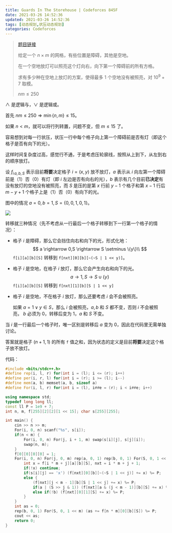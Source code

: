 ```yaml
---
title: Guards In The Storehouse | Codeforces 845F
date: 2021-03-26 14:52:36
updated: 2021-03-26 14:52:36
tags: [动态规划,状压动态规划]
categories: Codeforces
---
```

> [题目链接](http://codeforces.com/problemset/problem/845/F)
>
> 给定一个 $n \times m$ 的网格，有些位置是障碍，其他是空地。
>
> 在一个空地放灯可以照亮这个灯向右，向下第一个障碍前的所有方格。
>
> 求有多少种在空地上放灯的方案，使得最多 $1$ 个空地没有被照亮，对 $10^9+7$ 取模。
>
> $nm \le 250$

$\land$ 是逻辑与，$\lor$ 是逻辑或。

首先 $nm \le 250 \Rightarrow \min\{n,m\} \le 15$。

如果 $n < m$，就可以将行列转置，问题不变，但 $m \le 15$ 了。

容易想到对每一行状压，状压一行中每个格子向上第一个障碍前是否有灯（即这个格子是否有向下的光）。

这样时间复杂度过高，感觉行不通，于是考虑压轮廓线，按照从上到下，从左到右的顺序放灯。

设 $f_{i\,a,b,S}$ 表示目前**将要**决定格子 $i=(x,y)$ 放不放灯，$a$ 表示从 $i$ 向左第一个障碍前是（$1$）否（$0$）有灯（即 $i$ 左边是否有向右的光），$b$ 表示有几个目前**已决定**有没有放灯的空地没有被照亮，而 $S$ 是压的是第 $x$ 行前 $y-1$ 个格子和第 $x-1$ 行后 $m-y+1$ 个格子上是（$1$）否（$0$）有向下的光。

图中的情况 $a = 0, b = 1, S = \{0,0,1,0,1\}$。

![](https://i.loli.net/2021/03/26/3JZXsTfOdn2GyAe.png)

转移就三种情况（先不考虑从一行最后一个格子转移到下一行第一个格子的情况）：

- 格子 $i$ 是障碍，那么它会挡住向右和向下的光，形式化地：
  $$
  a \rightarrow 0,S \rightarrow S \setminus \{y\}\\
  $$
  ```f[i][a][b][S]``` 转移到 ```f[nxt][0][b][~(~S | 1 << y)]```。

- 格子 $i$ 是空地，在格子 $i$ 放灯，那么它会产生向右和向下的光。
  $$
  a \rightarrow 1,S \rightarrow S \cup \{y\}
  $$
  ```f[i][a][b][S]``` 转移到 ```f[nxt][1][b][S | 1 << y]```

- 格子 $i$ 是空地，不在格子 $i$ 放灯，那么还要考虑 $i$ 会不会被照亮。

  如果 $a=1 \lor y \in S$，那么 $i$ 会被照亮，$a,b$ 和 $S$  都不变，否则 $i$ 不会被照亮， $b$ 必须为 0，转移后变为 $1$，$a$ 和 $S$ 不变。

当 $i$ 是一行最后一个格子时，唯一区别是转移后 $a$ 变为 $0$，因此在代码里无需单独讨论。

答案就是格子 $(n+1,1)$ 的所有 ```f``` 值之和，因为状态的定义是目前**将要**决定这个格子放不放灯。

代码：

```cpp
#include <bits/stdc++.h>
#define rep(i, l, r) for(int i = (l); i <= (r); i++)
#define per(i, r, l) for(int i = (r); i >= (l); i--)
#define mem(a, b) memset(a, b, sizeof a)
#define For(i, l, r) for(int i = (l), i##e = (r); i < i##e; i++)

using namespace std;
typedef long long ll;
const ll P = 1e9 + 7;
int n, m, f[255][2][2][1 << 15]; char s[255][255];

int main() {
    cin >> n >> m;
    For(i, 0, n) scanf("%s", s[i]);
    if(n < m) {
        For(i, 0, n) For(j, i + 1, m) swap(s[i][j], s[j][i]);
        swap(n, m);
    }
    f[0][0][0][0] = 1;
    For(i, 0, n) For(j, 0, m) rep(a, 0, 1) rep(b, 0, 1) For(S, 0, 1 << m) {
        int x = f[i * m + j][a][b][S], nxt = i * m + j + 1;
        if(!x) continue;
        if(s[i][j] == 'x') (f[nxt][0][b][~(~S | 1 << j)] += x) %= P;
        else {
            (f[nxt][j < m - 1][b][S | 1 << j] += x) %= P;
            if(a | (S >> j & 1)) (f[nxt][a & (j < m - 1)][b][S] += x) %= P;
            else if(!b) (f[nxt][0][1][S] += x) %= P;
        }
    }
    int as = 0;
    rep(b, 0, 1) For(S, 0, 1 << m) (as += f[n * m][0][b][S]) %= P;
    cout << as;
    return 0;
}
```